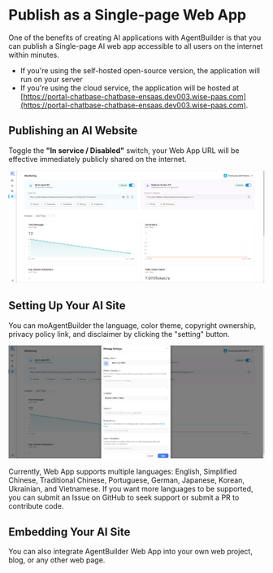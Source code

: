 # Publish as a Single-page Web App

One of the benefits of creating AI applications with AgentBuilder is that you can publish a Single-page AI web app accessible to all users on the internet within minutes.

- If you're using the self-hosted open-source version, the application will run on your server
- If you're using the cloud service, the application will be hosted at [https://portal-chatbase-chatbase-ensaas.dev003.wise-paas.com](https://portal-chatbase-chatbase-ensaas.dev003.wise-paas.com).

## Publishing an AI Website

Toggle the **"In service / Disabled"** switch, your Web App URL will be effective immediately publicly shared on the internet.

![app_monitor_page](/Publishing/Publish_as_a_Single-page_Web_App/images/app_monitor_page.png) 

## Setting Up Your AI Site

You can moAgentBuilder the language, color theme, copyright ownership, privacy policy link, and disclaimer by clicking the "setting" button.

![web_app_settings](/Publishing/Publish_as_a_Single-page_Web_App/images/web_app_settings.png) 

Currently, Web App supports multiple languages: English, Simplified Chinese, Traditional Chinese, Portuguese, German, Japanese, Korean, Ukrainian, and Vietnamese. If you want more languages to be supported, you can submit an Issue on GitHub to seek support or submit a PR to contribute code. 

## Embedding Your AI Site

You can also integrate AgentBuilder Web App into your own web project, blog, or any other web page. 
